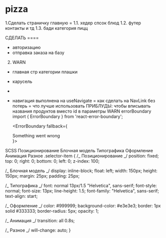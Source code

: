 # pizza

1.Сделать страничку главную =
1.1. хедер спсок блюд
1.2. футер контакты и тд
1.3. бади категория пицц

СДЕЛАТЬ ====

- авторизацию
- отправка заказа на базу

2.  WARN

- главная стр категории плашки
- карусель
-

- навигация выполнена на useNavigate
  = как сделать на NavLink без потерь = что лучше использовать
  ПРИБЛУДЫ:
  чтобы вписывать названия продуктов вместо id в параметры
  WARN errorBoundary
  import { ErrorBoundary } from 'react-error-boundary';

  <ErrorBoundary fallback={<div>Something went wrong</div>}>

SCSS
Позиционирование
Блочная модель
Типографика
Оформление
Анимация
Разное
.selector-item {
/_ Позиционирование _/
position: fixed;
top: 0;
right: 0;
bottom: 0;
left: 0;
z-index: 100;

/_ Блочная модель _/
display: inline-block;
float: left;
width: 150px;
height: 150px;
margin: 25px;
padding: 25px;

/_ Типографика _/
font: normal 13px/1.5 "Helvetica", sans-serif;
font-style: normal;
font-size: 13px;
line-height: 1.5;
font-family: "Helvetica", sans-serif;
text-align: start;

/_ Оформление _/
color: #999999;
background-color: #e3e3e3;
border: 1px solid #333333;
border-radius: 5px;
opacity: 1;

/_ Анимация _/
transition: all 0.8s;

/_ Разное _/
will-change: auto;
}
